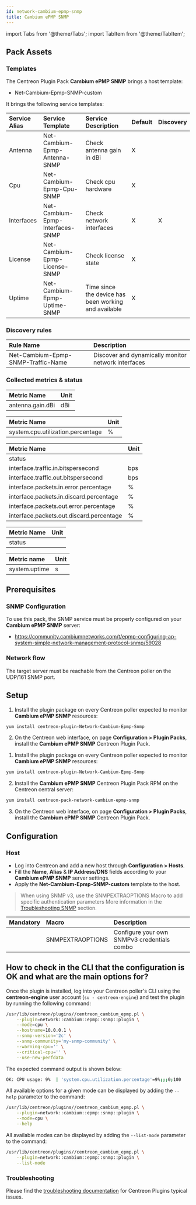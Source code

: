 ```yaml
---
id: network-cambium-epmp-snmp
title: Cambium ePMP SNMP
---
```

import Tabs from '@theme/Tabs';
import TabItem from '@theme/TabItem';


## Pack Assets

### Templates

The Centreon Plugin Pack **Cambium ePMP SNMP** brings a host template:

* Net-Cambium-Epmp-SNMP-custom

It brings the following service templates:

| Service Alias | Service Template                 | Service Description                                  | Default | Discovery |
|:--------------|:---------------------------------|:-----------------------------------------------------|:--------|:----------|
| Antenna       | Net-Cambium-Epmp-Antenna-SNMP    | Check antenna gain in dBi                            | X       |           |
| Cpu           | Net-Cambium-Epmp-Cpu-SNMP        | Check cpu hardware                                   | X       |           |
| Interfaces    | Net-Cambium-Epmp-Interfaces-SNMP | Check network interfaces                             | X       | X         |
| License       | Net-Cambium-Epmp-License-SNMP    | Check license state                                  | X       |           |
| Uptime        | Net-Cambium-Epmp-Uptime-SNMP     | Time since the device has been working and available | X       |           |

### Discovery rules

| Rule Name                          | Description                                                   |
|:-----------------------------------|:--------------------------------------------------------------|
| Net-Cambium-Epmp-SNMP-Traffic-Name | Discover and dynamically monitor network interfaces           |

### Collected metrics & status

<Tabs groupId="sync">
<TabItem value="Antenna" label="Antenna">

| Metric Name      | Unit  |
|:-----------------|:------|
| antenna.gain.dBi | dBi   |

</TabItem>
<TabItem value="Cpu" label="Cpu">

| Metric Name                       | Unit  |
|:----------------------------------|:------|
| system.cpu.utilization.percentage | %     |

</TabItem>
<TabItem value="Interfaces" label="Interfaces">

| Metric Name                              | Unit                                                                         |
| :--------------------------------------- | :--------------------------------------------------------------------------- |
| status                                   |                                                                              |
| interface.traffic.in.bitspersecond       | bps                                                                          |
| interface.traffic.out.bitspersecond      | bps                                                                          |
| interface.packets.in.error.percentage    | %                                                                            |
| interface.packets.in.discard.percentage  | %                                                                            |
| interface.packets.out.error.percentage   | %                                                                            |
| interface.packets.out.discard.percentage | %                                                                            |


</TabItem>
<TabItem value="License" label="License">

| Metric Name | Unit  |
|:------------|:------|
| status      |       |

</TabItem>
<TabItem value="Uptime" label="Uptime">

| Metric name                 | Unit   |
| :-------------------------- | :----- |
| system.uptime               | s      |

</TabItem>
</Tabs>

## Prerequisites

### SNMP Configuration

To use this pack, the SNMP service must be properly configured on your **Cambium ePMP SNMP**
server: 
* https://community.cambiumnetworks.com/t/epmp-configuring-ap-system-simple-network-management-protocol-snmp/59028

### Network flow

The target server must be reachable from the Centreon poller on the UDP/161
SNMP port.

## Setup

<Tabs groupId="sync">
<TabItem value="Online License" label="Online License">

1. Install the plugin package on every Centreon poller expected to monitor **Cambium ePMP SNMP** resources:

```bash
yum install centreon-plugin-Network-Cambium-Epmp-Snmp
```

2. On the Centreon web interface, on page **Configuration > Plugin Packs**, install the **Cambium ePMP SNMP** Centreon Plugin Pack.

</TabItem>
<TabItem value="Offline License" label="Offline License">

1. Install the plugin package on every Centreon poller expected to monitor **Cambium ePMP SNMP** resources:

```bash
yum install centreon-plugin-Network-Cambium-Epmp-Snmp
```

2. Install the **Cambium ePMP SNMP** Centreon Plugin Pack RPM on the Centreon central server:

```bash
yum install centreon-pack-network-cambium-epmp-snmp
```

3. On the Centreon web interface, on page **Configuration > Plugin Packs**, install the **Cambium ePMP SNMP** Centreon Plugin Pack.

</TabItem>
</Tabs>

## Configuration

### Host

* Log into Centreon and add a new host through **Configuration > Hosts**.
* Fill the **Name**, **Alias** & **IP Address/DNS** fields according to your **Cambium ePMP SNMP** server settings.
* Apply the **Net-Cambium-Epmp-SNMP-custom** template to the host.

> When using SNMP v3, use the SNMPEXTRAOPTIONS Macro to add specific authentication parameters 
> More information in the [Troubleshooting SNMP](../getting-started/how-to-guides/troubleshooting-plugins.md#snmpv3-options-mapping) section.

| Mandatory   | Macro            | Description                                  |
|:------------|:-----------------|:---------------------------------------------|
|             | SNMPEXTRAOPTIONS | Configure your own SNMPv3 credentials combo  |

## How to check in the CLI that the configuration is OK and what are the main options for?

Once the plugin is installed, log into your Centreon poller's CLI using the
**centreon-engine** user account (`su - centreon-engine`) and test the plugin by
running the following command:

```bash
/usr/lib/centreon/plugins//centreon_cambium_epmp.pl \
    --plugin=network::cambium::epmp::snmp::plugin \
    --mode=cpu \
    --hostname=10.0.0.1 \
    --snmp-version='2c' \
    --snmp-community='my-snmp-community' \
    --warning-cpu='' \
    --critical-cpu='' \
    --use-new-perfdata
```

The expected command output is shown below:

```bash
OK: CPU usage: 9%  | 'system.cpu.utilization.percentage'=9%;;;0;100 
```

All available options for a given mode can be displayed by adding the
`--help` parameter to the command:

```bash
/usr/lib/centreon/plugins//centreon_cambium_epmp.pl \
    --plugin=network::cambium::epmp::snmp::plugin \
    --mode=cpu \
    --help
```

All available modes can be displayed by adding the `--list-mode` parameter to
the command:

```bash
/usr/lib/centreon/plugins//centreon_cambium_epmp.pl \
    --plugin=network::cambium::epmp::snmp::plugin \
    --list-mode
```

### Troubleshooting

Please find the [troubleshooting documentation](../getting-started/how-to-guides/troubleshooting-plugins.md)
for Centreon Plugins typical issues.